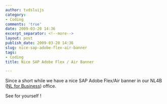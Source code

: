 ```yaml
---
author: tvdsluijs
category:
- Coding
comments: 'true'
date: 2009-03-20 14:36
excerpt_separator: <!--more-->
layout: post
publish_date: 2009-03-20 14:36
slug: nice-sap-adobe-flex-air-banner
tags:
- Coding
title: Nice SAP Adobe Flex / Air Banner

---
```

Since a short while we have a nice SAP Adobe Flex/Air banner in our NL4B ([NL
for Business](http://www.nl4b.com/ "NL4B")) office.  
  
See for yourself !

